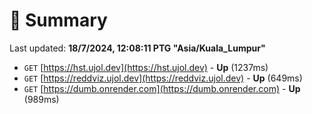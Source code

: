 # 📖 Summary
Last updated: **18/7/2024, 12:08:11 PTG "Asia/Kuala_Lumpur"**

- `GET` [https://hst.ujol.dev](https://hst.ujol.dev) - **Up** (1237ms)
- `GET` [https://reddviz.ujol.dev](https://reddviz.ujol.dev) - **Up** (649ms)
- `GET` [https://dumb.onrender.com](https://dumb.onrender.com) - **Up** (989ms)
